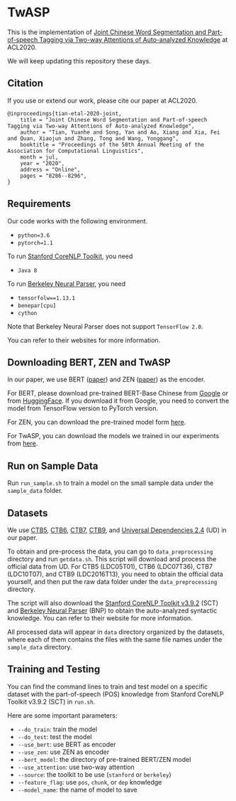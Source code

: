 # TwASP

This is the implementation of [Joint Chinese Word Segmentation and Part-of-speech Tagging via Two-way Attentions of Auto-analyzed Knowledge](https://www.aclweb.org/anthology/2020.acl-main.735/) at ACL2020.

We will keep updating this repository these days.

## Citation

If you use or extend our work, please cite our paper at ACL2020.

```
@inproceedings{tian-etal-2020-joint,
    title = "Joint Chinese Word Segmentation and Part-of-speech Tagging via Two-way Attentions of Auto-analyzed Knowledge",
    author = "Tian, Yuanhe and Song, Yan and Ao, Xiang and Xia, Fei and Quan, Xiaojun and Zhang, Tong and Wang, Yonggang",
    booktitle = "Proceedings of the 58th Annual Meeting of the Association for Computational Linguistics",
    month = jul,
    year = "2020",
    address = "Online",
    pages = "8286--8296",
}
```

## Requirements

Our code works with the following environment.
* `python=3.6`
* `pytorch=1.1`

To run [Stanford CoreNLP Toolkit](https://stanfordnlp.github.io/CoreNLP/cmdline.html), you need 
* `Java 8`

To run [Berkeley Neural Parser](https://github.com/nikitakit/self-attentive-parser), you need
* `tensorfolw==1.13.1`
* `benepar[cpu]`
* `cython`

Note that Berkeley Neural Parser does not support `TensorFlow 2.0`.

You can refer to their websites for more information.

## Downloading BERT, ZEN and TwASP

In our paper, we use BERT ([paper](https://www.aclweb.org/anthology/N19-1423/)) and ZEN ([paper](https://arxiv.org/abs/1911.00720)) as the encoder.

For BERT, please download pre-trained BERT-Base Chinese from [Google](https://github.com/google-research/bert) or from [HuggingFace](https://s3.amazonaws.com/models.huggingface.co/bert/bert-base-chinese.tar.gz). If you download it from Google, you need to convert the model from TensorFlow version to PyTorch version.

For ZEN, you can download the pre-trained model form [here](https://github.com/sinovation/ZEN).

For TwASP, you can download the models we trained in our experiments from [here](https://github.com/SVAIGBA/TwASP/tree/master/models).

## Run on Sample Data

Run `run_sample.sh` to train a model on the small sample data under the `sample_data` folder.

## Datasets

We use [CTB5](https://catalog.ldc.upenn.edu/LDC2005T01), [CTB6](https://catalog.ldc.upenn.edu/LDC2007T36), [CTB7](https://catalog.ldc.upenn.edu/LDC2010T07), [CTB9](https://catalog.ldc.upenn.edu/LDC2016T13), and [Universal Dependencies 2.4](https://lindat.mff.cuni.cz/repository/xmlui/handle/11234/1-2988) (UD) in our paper.

To obtain and pre-process the data, you can go to `data_preprocessing` directory and run `getdata.sh`. This script will download and process the official data from UD. For CTB5 (LDC05T01), CTB6 (LDC07T36), CTB7 (LDC10T07), and CTB9 (LDC2016T13), you need to obtain the official data yourself, and then put the raw data folder under the `data_preprocessing` directory.

The script will also download the [Stanford CoreNLP Toolkit v3.9.2](https://stanfordnlp.github.io/CoreNLP/history.html) (SCT) and [Berkeley Neural Parser](https://github.com/nikitakit/self-attentive-parser) (BNP) to obtain the auto-analyzed syntactic knowledge. You can refer to their website for more information.

All processed data will appear in `data` directory organized by the datasets, where each of them contains the files with the same file names under the `sample_data` directory.

## Training and Testing

You can find the command lines to train and test model on a specific dataset with the part-of-speech (POS) knowledge from Stanford CoreNLP Toolkit v3.9.2 (SCT) in `run.sh`.

Here are some important parameters:

* `--do_train`: train the model
* `--do_test`: test the model
* `--use_bert`: use BERT as encoder
* `--use_zen`: use ZEN as encoder
* `--bert_model`: the directory of pre-trained BERT/ZEN model
* `--use_attention`: use two-way attention
* `--source`: the toolkit to be use (`stanford` or `berkeley`)
* `--feature_flag`: use `pos`, `chunk`, or `dep` knowledge
* `--model_name`: the name of model to save 


